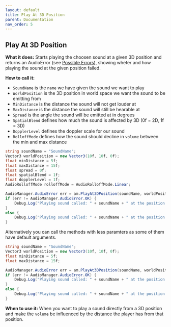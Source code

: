 ```yaml
---
layout: default
title: Play At 3D Position
parent: Documentation
nav_order: 5
---
```


## Play At 3D Position
**What it does:**
Starts playing the choosen sound at a given 3D position and returns an AudioError (see [Possible Errors](https://mathewhdyt.github.io/Unity-Audio-Manager/#possible-errors)), showing wheter and how playing the sound at the given position failed.

**How to call it:**
- ```SoundName``` is the ```name``` we have given the sound we want to play
- ```WorldPosition``` is the 3D position in world space we want the sound to be emitting from
- ```MinDistance``` is the distance the sound will not get louder at
- ```MaxDistance``` is the distance the sound will still be hearable at
- ```Spread``` is the angle the sound will be emitted at in degrees
- ```SpatialBlend``` defines how much the sound is affected by 3D (0f = 2D, 1f = 3D)
- ```DopplerLevel``` defines the doppler scale for our sound
- ```RolloffMode``` defines how the sound should decline in ```volume``` between the min and max distance

```csharp
string soundName = "SoundName";
Vector3 worldPosition = new Vector3(10f, 10f, 0f);
float minDistance = 5f;
float maxDistance = 15f;
float spread = 0f;
float spatialBlend = 1f;
float dopplerLevel = 1f;
AudioRolloffMode rolloffMode = AudioRolloffMode.Linear;

AudioManager.AudioError err = am.PlayAt3DPosition(soundName, worldPosition, minDistance, maxDistance, spread, spatialBlend, dopplerLevel, rolloffMode);
if (err != AudioManager.AudioError.OK) {
    Debug.Log("Playing sound called: " + soundName + " at the position x " + worldPosition.x.ToString("0.00") + " and y " + worldPosition.y.ToString("0.00") + " failed with error id: " + err);
}
else {
    Debug.Log("Playing sound called: " + soundName + " at the position x " + worldPosition.x.ToString("0.00") + " and y " + worldPosition.y.ToString("0.00") + " succesfull");
}
```

Alternatively you can call the methods with less paramters as some of them have default arguments.

```csharp
string soundName = "SoundName";
Vector3 worldPosition = new Vector3(10f, 10f, 0f);
float minDistance = 5f;
float maxDistance = 15f;

AudioManager.AudioError err = am.PlayAt3DPosition(soundName, worldPosition, minDistance, maxDistance);
if (err != AudioManager.AudioError.OK) {
    Debug.Log("Playing sound called: " + soundName + " at the position x " + worldPosition.x.ToString("0.00") + " and y " + worldPosition.y.ToString("0.00") + " failed with error id: " + err);
}
else {
    Debug.Log("Playing sound called: " + soundName + " at the position x " + worldPosition.x.ToString("0.00") + " and y " + worldPosition.y.ToString("0.00") + " succesfull");
}
```

**When to use it:**
When you want to play a sound directly from a 3D position and make the ```volume``` be influenced by the distance the player has from that position.
